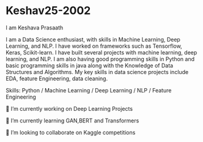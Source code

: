 #   Keshav25-2002
I am Keshava Prasaath

I am a Data Science enthusiast, with skills in Machine Learning, Deep Learning, and NLP. I have worked on frameworks such as Tensorflow, Keras, Scikit-learn. I have built several projects with machine learning, deep learning, and NLP. I am also having good programming skills in Python and  basic programming skills in java along with the Knowledge of Data Structures and Algorithms.
My key skills in data science projects include EDA, feature Engineering, data cleaning.

Skills: Python / Machine Learning / Deep Learning / NLP / Feature Engineering

🔭 I’m currently working on Deep Learning Projects

🌱 I’m currently learning GAN,BERT and Transformers


👯 I’m looking to collaborate on Kaggle competitions

